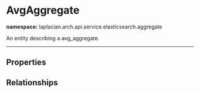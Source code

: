 

# **AvgAggregate**
**namespace:** laplacian.arch.api.service.elasticsearch.aggregate

An entity describing a avg_aggregate.



---

## Properties

## Relationships
